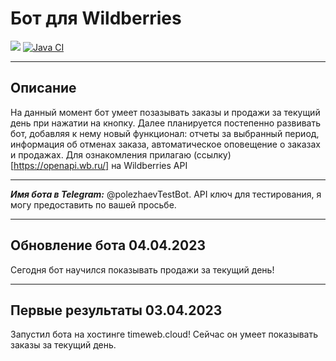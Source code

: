 # Бот для Wildberries
<a href="https://codeclimate.com/github/DrAculaJD/wildberries_bot/maintainability"><img src="https://api.codeclimate.com/v1/badges/ec282165f37500a9dfba/maintainability" /></a>
[![Java CI](https://github.com/DrAculaJD/wildberries_bot/actions/workflows/main.yml/badge.svg)](https://github.com/DrAculaJD/wildberries_bot/actions/workflows/main.yml)
***
## Описание
На данный момент бот умеет позазывать заказы и продажи за текущий день при нажатии на кнопку.
Далее планируется постепенно развивать бот, добавляя к нему новый функционал: отчеты за выбранный период, информация об отменах заказа, автоматическое оповещение о заказах и продажах. Для ознакомления прилагаю (ссылку)[https://openapi.wb.ru/] на Wildberries API
***
***Имя бота в Telegram:*** @polezhaevTestBot. API ключ для тестирования, я могу предоставить по вашей просьбе.
***
##  Обновление бота 04.04.2023
Сегодня бот научился показывать продажи за текущий день!
***
##  Первые результаты 03.04.2023
Запустил бота на хостинге timeweb.cloud! Сейчас он умеет показывать заказы за текущий день.
